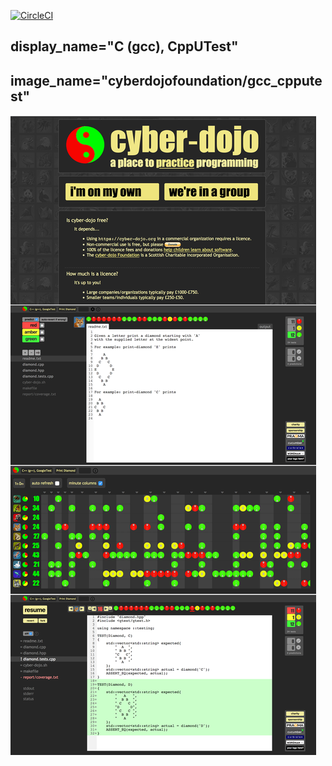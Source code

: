 [![CircleCI](https://circleci.com/gh/cyber-dojo-languages/gcc-cpputest.svg?style=svg)](https://circleci.com/gh/cyber-dojo-languages/gcc-cpputest)

## display_name="C (gcc), CppUTest"
## image_name="cyberdojofoundation/gcc_cpputest"

![cyber-dojo.org home page](https://github.com/cyber-dojo/cyber-dojo/blob/master/shared/home_page_snapshot.png)